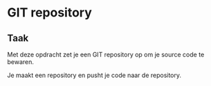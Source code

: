 # GIT repository
## Taak
Met deze opdracht zet je een GIT repository op om je source code te bewaren.

Je maakt een repository en pusht je code naar de repository.